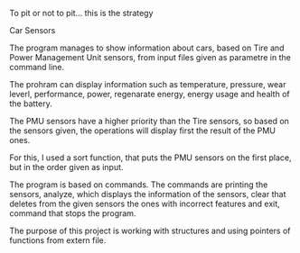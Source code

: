 To pit or not to pit... this is the strategy

Car Sensors

The program manages to show information about cars, based on Tire and Power Management Unit sensors, from input files given as parametre in the command line.

The prohram can display information such as temperature, pressure, wear leverl, performance, power, regenarate energy, energy usage and health of the battery.

The PMU sensors have a higher priority than the Tire sensors, so based on the sensors given, the operations will display first the result of the PMU ones.

For this, I used a sort function, that puts the PMU sensors on the first place, but in the order given as input.

The program is based on commands. The commands are printing the sensors, analyze, which displays the information of the sensors, clear that deletes from the given sensors the ones with incorrect features and exit, command that stops the program.

The purpose of this project is working with structures and using pointers of functions from extern file.